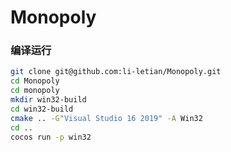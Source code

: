 # Monopoly

### 编译运行

```bash
git clone git@github.com:li-letian/Monopoly.git
cd Monopoly
cd monopoly
mkdir win32-build
cd win32-build
cmake .. -G"Visual Studio 16 2019" -A Win32
cd ..
cocos run -p win32
```